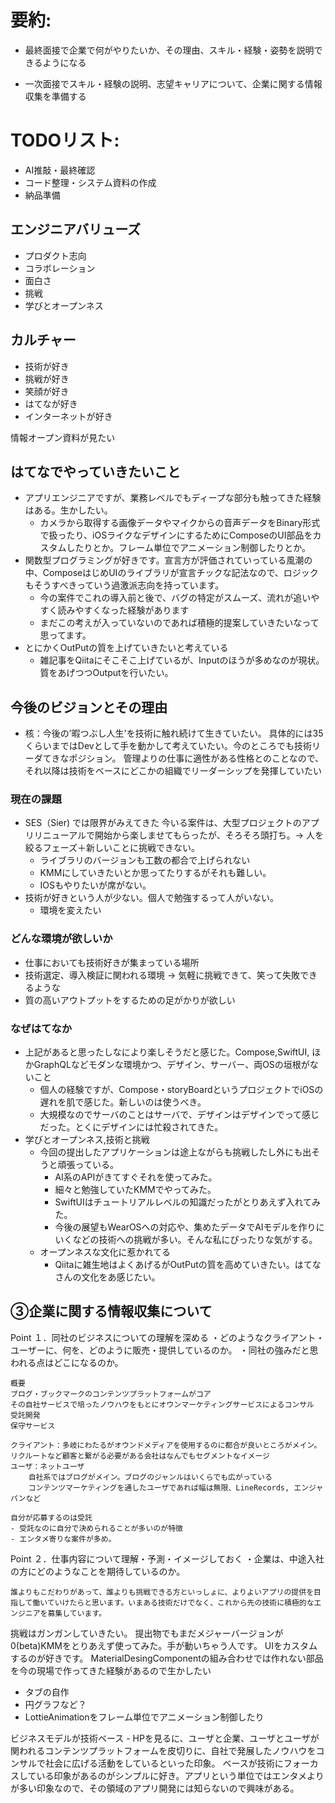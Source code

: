 # 要約:
- 最終面接で企業で何がやりたいか、その理由、スキル・経験・姿勢を説明できるようになる

- 一次面接でスキル・経験の説明、志望キャリアについて、企業に関する情報収集を準備する

# TODOリスト:
- AI推敲・最終確認
- コード整理・システム資料の作成
- 納品準備


## エンジニアバリューズ
- プロダクト志向
- コラボレーション
- 面白さ
- 挑戦
- 学びとオープンネス

## カルチャー
- 技術が好き
- 挑戦が好き
- 笑顔が好き
- はてなが好き
- インターネットが好き

情報オープン資料が見たい


## はてなでやっていきたいこと
- アプリエンジニアですが、業務レベルでもディープな部分も触ってきた経験はある。生かしたい。
    - カメラから取得する画像データやマイクからの音声データをBinary形式で扱ったり、iOSライクなデザインにするためにComposeのUI部品をカスタムしたりとか。フレーム単位でアニメーション制御したりとか。
- 関数型プログラミングが好きです。宣言方が評価されていっている風潮の中、ComposeはじめUIのライブラリが宣言チックな記法なので、ロジックもそうすべきっていう過激派志向を持っています。
    - 今の案件でこれの導入前と後で、バグの特定がスムーズ、流れが追いやすく読みやすくなった経験があります
    - まだこの考えが入っていないのであれば積極的提案していきたいなって思ってます。
- とにかくOutPutの質を上げていきたいと考えている
    - 雑記事をQiitaにそこそこ上げているが、Inputのほうが多めなのが現状。質をあげつつOutputを行いたい。

## 今後のビジョンとその理由
- 核：今後の’暇つぶし人生'を技術に触れ続けて生きていたい。
具体的には35くらいまではDevとして手を動かして考えていたい。今のところでも技術リーダてきなポジション。
管理よりの仕事に適性がある性格とのことなので、それ以降は技術をベースにどこかの組織でリーダーシップを発揮していたい

### 現在の課題
- SES（Sier) では限界がみえてきた
今いる案件は、大型プロジェクトのアプリリニューアルで開始から楽しませてもらったが、そろそろ頭打ち。-> 人を絞るフェーズ＋新しいことに挑戦できない。
    - ライブラリのバージョンも工数の都合で上げられない
    - KMMにしていきたいとか思ってたりするがそれも難しい。
    - IOSもやりたいが席がない。
- 技術が好きという人が少ない。個人で勉強するって人がいない。
    - 環境を変えたい

### どんな環境が欲しいか
- 仕事においても技術好きが集まっている場所
- 技術選定、導入検証に関われる環境 -> 気軽に挑戦できて、笑って失敗できるような
- 質の高いアウトプットをするための足がかりが欲しい

### なぜはてなか
- 上記があると思ったしなにより楽しそうだと感じた。Compose,SwiftUI, ほかGraphQLなどモダンな環境かつ、デザイン、サーバー、両OSの垣根がないこと
    - 個人の経験ですが、Compose・storyBoardというプロジェクトでiOSの遅れを肌で感じた。新しいのは使うべき。
    - 大規模なのでサーバのことはサーバで、デザインはデザインでって感じだった。とくにデザインには忙殺されてきた。
- 学びとオープンネス,技術と挑戦
    - 今回の提出したアプリケーションは途上ながらも挑戦したし外にも出そうと頑張っている。
        - AI系のAPIがきてすぐそれを使ってみた。
        - 細々と勉強していたKMMでやってみた。
        - SwiftUIはチュートリアルレベルの知識だったがとりあえず入れてみた。
        - 今後の展望もWearOSへの対応や、集めたデータでAIモデルを作りにいくなどの技術への挑戦が多い。そんな私にぴったりな気がする。    
    - オープンネスな文化に惹かれてる
        - Qiitaに雑生地はよくあげるがOutPutの質を高めていきたい。はてなさんの文化をあ感じたい。

## ③企業に関する情報収集について
Point １．同社のビジネスについての理解を深める
・どのようなクライアント・ユーザーに、何を、どのように販売・提供しているのか。
・同社の強みだと思われる点はどこになるのか。
```
概要
ブログ・ブックマークのコンテンツプラットフォームがコア
その自社サービスで培ったノウハウをもとにオウンマーケティングサービスによるコンサル
受託開発
保守サービス

クライアント：多岐にわたるがオウンドメディアを使用するのに都合が良いところがメイン。リクルートなど顧客と繋がる必要がある会社はなんでもセグメントなイメージ
ユーザ：ネットユーザ
    自社系ではブログがメイン。ブログのジャンルはいくらでも広がっている
    コンテンツマーケティングを通したユーザであれば幅は無限、LineRecords, エンジャパンなど

自分が応募するのは受託
- 受託なのに自分で決められることが多いのが特徴
- エンタメ寄りな案件が多め。
```
Point ２．仕事内容について理解・予測・イメージしておく
・企業は、中途入社の方にどのようなことを期待しているのか。

```
誰よりもこだわりがあって、誰よりも挑戦できる方といっしょに、よりよいアプリの提供を目指して働いていけたらと思います。いまある技術だけでなく、これから先の技術に積極的なエンジニアを募集しています。
```
挑戦はガンガンしていきたい。
提出物でもまだメジャーバージョンが0(beta)KMMをとりあえず使ってみた。手が動いちゃう人です。
UIをカスタムするのが好きです。
MaterialDesingComponentの組み合わせでは作れない部品を今の現場で作ってきた経験があるので生かしたい
- タブの自作
- 円グラフなど？
- LottieAnimationをフレーム単位でアニメーション制御したり

ビジネスモデルが技術ベース
    - HPを見るに、ユーザと企業、ユーザとユーザが関われるコンテンツプラットフォームを皮切りに、自社で発展したノウハウをコンサルで社会に広げる活動をしているといった印象。
    ベースが技術にフォーカスしている印象があるのがシンプルに好き。アプリという単位ではエンタメよりが多い印象なので、その領域のアプリ開発には知らないので興味がある。
